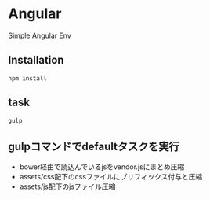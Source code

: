 Angular
=======
Simple Angular Env

Installation
------------
```
npm install
```

task
----
```
gulp
```

## gulpコマンドでdefaultタスクを実行
- bower経由で読込んでいるjsをvendor.jsにまとめ圧縮
- assets/css配下のcssファイルにプリフィックス付与と圧縮
- assets/js配下のjsファイル圧縮
